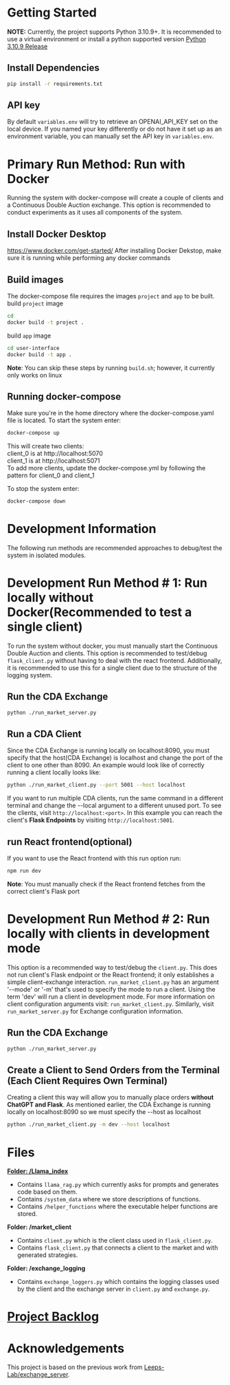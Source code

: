 # Getting Started

**NOTE:** Currently, the project supports Python 3.10.9+. It is recommended to use a virtual environment or install a python supported version [Python 3.10.9 Release](https://www.python.org/downloads/release/python-3109/)  

## Install Dependencies

```bash
pip install -r requirements.txt
```

## API key
By default `variables.env` will try to retrieve an OPENAI_API_KEY set on the local device. If you named your key differently or do not have it
set up as an environment variable, you can manually set the API key in `variables.env`.

# Primary Run Method: Run with Docker
Running the system with docker-compose will create a couple of clients
and a Continuous Double Auction exchange. This option is recommended to conduct experiments as it uses all components of the system.
## Install Docker Desktop
https://www.docker.com/get-started/
After installing Docker Dekstop, make sure it is running while performing any docker commands

## Build images
The docker-compose file requires the images `project` and `app` to be built.  
build `project` image
```bash
cd
docker build -t project .
```
build `app` image
```bash
cd user-interface
docker build -t app .
```
**Note**: You can skip these steps by running `build.sh`; however, it currently only works on linux

## Running docker-compose
Make sure you're in the home directory where the docker-compose.yaml file is located.
To start the system enter:
```bash
docker-compose up
```
This will create two clients:  
client_0 is at http://localhost:5070  
client_1 is at http://localhost:5071  
To add more clients, update the docker-compose.yml by following the pattern for client_0 and client_1

To stop the system enter:
```bash
docker-compose down
```
# Development Information
The following run methods are recommended approaches to debug/test the system in isolated modules.

# Development Run Method \# 1: Run locally without Docker(Recommended to test a single client)
To run the system without docker, you must manually start the Continuous Double Auction
and clients. This option is recommended to test/debug `flask_client.py` without having to deal with 
the react frontend. Additionally, it is recommended to use this for a single client due to the structure of the logging system.

## Run the CDA Exchange
```bash
python ./run_market_server.py
```
## Run a CDA Client
Since the CDA Exchange is running locally on localhost:8090, you must specify that the host(CDA Exchange) is localhost
and change the port of the client to one other than 8090. An example would look like of correctly running a client
locally looks like:
```bash
python ./run_market_client.py --port 5001 --host localhost
```
If you want to run multiple CDA clients, run the same command in a different terminal and change the --local argument to a different unused port.
To see the clients, visit `http://localhost:<port>`. In this example you can reach the client's **Flask Endpoints** by visiting `http://localhost:5001`.

## run React frontend(optional)
If you want to use the React frontend with this run option run:
```bash
npm run dev
```
**Note**: You must manually check if the React frontend fetches from the correct client's Flask port

# Development Run Method \# 2: Run locally with clients in development mode
This option is a recommended way to test/debug the `client.py`. This does not run client's Flask endpoint or the React frontend; it only
establishes a simple client-exchange interaction. `run_market_client.py` has an argument '--mode' or '-m' that's used to specify the mode to run a client.
Using the term 'dev' will run a client in development mode. For more information on client configuration arguments visit: `run_market_client.py`.
Similarly, visit `run_market_server.py` for Exchange configuration information.
## Run the CDA Exchange
```bash
python ./run_market_server.py
```
## Create a Client to Send Orders from the Terminal (Each Client Requires Own Terminal)
Creating a client this way will allow you to manually place orders **without ChatGPT and Flask**. As mentioned
earlier, the CDA Exchange is running locally on localhost:8090 so we must specify the --host as localhost
```bash
python ./run_market_client.py -m dev --host localhost
```

# Files 

[**Folder: /Llama_index**](https://github.com/william-siegmund/exchange_server/tree/main/Llama_index/README.md)

- Contains `llama_rag.py` which currently asks for prompts and generates code based on them.
- Contains `/system_data` where we store descriptions of functions.
- Contains `/helper_functions` where the executable helper functions are stored.

**Folder: /market_client**

- Contains `client.py` which is the client class used in `flask_client.py`.
- Contains `flask_client.py` that connects a client to the market and with generated strategies.

**Folder: /exchange_logging**

- Contains `exchange_loggers.py` which contains the logging classes used by the client and the exchange server in `client.py` and `exchange.py`.

# [Project Backlog](https://github.com/william-siegmund/exchange_server/blob/main/project_backlog.md)

# Acknowledgements

This project is based on the previous work from [Leeps-Lab/exchange_server](https://github.com/Leeps-Lab/exchange_server).

